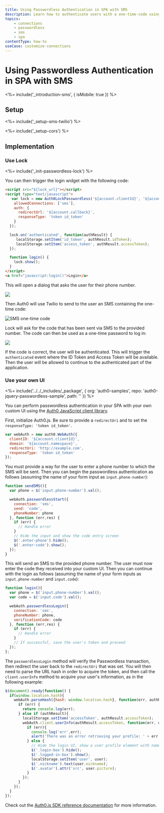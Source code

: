 ```yaml
---
title: Using Passwordless Authentication in SPA with SMS
description: Learn how to authenticate users with a one-time-code using SMS in a Single Page Application (SPA).
topics:
    - connections
    - passwordless
    - sms
    - spa
contentType: how-to
useCase: customize-connections
---
```

# Using Passwordless Authentication in SPA with SMS

<%= include('_introduction-sms', { isMobile: true }) %>

## Setup

<%= include('_setup-sms-twilio') %>

<%= include('_setup-cors') %>

## Implementation

### Use Lock 

<%= include('_init-passwordless-lock') %>

You can then trigger the login widget with the following code:

```html
<script src="${lock_url}"></script>
<script type="text/javascript">
   var lock = new Auth0LockPasswordless('${account.clientId}', '${account.namespace}', {
    allowedConnections: ['sms'],       
    auth: {
      redirectUrl: '${account.callback}',
      responseType: 'token id_token'
    }
  });

  lock.on('authenticated', function(authResult) {
     localStorage.setItem('id_token', authResult.idToken);
     localStorage.setItem('access_token', authResult.accessToken);
  });

  function login() {
    lock.show(); 
  }
</script>
<a href="javascript:login()">Login</a>
```

This will open a dialog that asks the user for their phone number.

![](/media/articles/connections/passwordless/passwordless-sms-enter-phone-web.png)

Then Auth0 will use Twilio to send to the user an SMS containing the one-time code:

<div class="phone-mockup"><img src="/media/articles/connections/passwordless/passwordless-sms-receive-code-web.png" alt="SMS one-time code"/></div>

Lock will ask for the code that has been sent via SMS to the provided number. The code can then be used as a one-time password to log in:

![](/media/articles/connections/passwordless/passwordless-sms-enter-code-web.png)

If the code is correct, the user will be authenticated. This will trigger the `authenticated` event where the ID Token and Access Token will be available. Then the user will be allowed to continue to the authenticated part of the application.

### Use your own UI

<%= include('../../_includes/_package', {
  org: 'auth0-samples',
  repo: 'auth0-jquery-passwordless-sample',
  path: ''
}) %>

You can perform passwordless authentication in your SPA with your own custom UI using the [Auth0 JavaScript client library](/libraries/auth0js).

First, initialize Auth0.js. Be sure to provide a `redirectUri` and to set the `responseType: 'token id_token'`. 

```js
var webAuth = new auth0.WebAuth({
  clientID: '${account.clientId}',
  domain: '${account.namespace}',
  redirectUri: 'http://example.com',
  responseType: 'token id_token'
});
```

You must provide a way for the user to enter a phone number to which the SMS will be sent. Then you can begin the passwordless authentication as follows (assuming the name of your form input as `input.phone-number`):

```js
function sendSMS(){
  var phone = $('input.phone-number').val();

  webAuth.passwordlessStart({
    connection: 'sms',
    send: 'code',
    phoneNumber: phone
  }, function (err,res) {
    if (err) {
      // Handle error
    }
    // Hide the input and show the code entry screen
    $('.enter-phone').hide();
    $('.enter-code').show();
  });
}
```

This will send an SMS to the provided phone number. The user must now enter the code they received into your custom UI. Then you can continue with the login as follows (assuming the name of your form inputs as `input.phone-number` and `input.code`):

```js
function login(){
  var phone = $('input.phone-number').val();
  var code = $('input.code').val();

  webAuth.passwordlessLogin({
    connection: 'sms',
    phoneNumber: phone,
    verificationCode: code
  }, function (err,res) {
    if (err) {
      // Handle error
    }
    // If successful, save the user's token and proceed
  });
};
```

The `passwordlessLogin` method will verify the Passwordless transaction, then redirect the user back to the `redirectUri` that was set. You will then need to parse the URL hash in order to acquire the token, and then call the `client.userInfo` method to acquire your user's information, as in the following example:

```js
$(document).ready(function() {
  if(window.location.hash){
    webAuth.parseHash({hash: window.location.hash}, function(err, authResult) {
      if (err) {
        return console.log(err);
      } else if (authResult){
        localStorage.setItem('accessToken', authResult.accessToken);
        webAuth.client.userInfo(authResult.accessToken, function(err, user) {
          if (err){
            console.log('err',err);
            alert('There was an error retrieving your profile: ' + err.message);
          } else {
            // Hide the login UI, show a user profile element with name and image
            $('.login-box').hide();
            $('.logged-in-box').show();
            localStorage.setItem('user', user);
            $('.nickname').text(user.nickname);
            $('.avatar').attr('src', user.picture);
          }
        });
      }
    });
  }
});
```

Check out the [Auth0.js SDK reference documentation](/libraries/auth0js) for more information.
